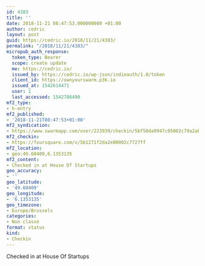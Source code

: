 ```yaml
---
id: 4383
title: ''
date: 2018-11-21 08:47:53.000000000 +01:00
author: cedric
layout: post
guid: https://cedric.io/2018/11/21/4383/
permalink: "/2018/11/21/4383/"
micropub_auth_response:
  token_type: Bearer
  scope: create update
  me: https://cedric.io/
  issued_by: https://cedric.io/wp-json/indieauth/1.0/token
  client_id: https://ownyourswarm.p3k.io
  issued_at: 1542614471
  user: 1
  last_accessed: 1542786490
mf2_type:
- h-entry
mf2_published:
- '2018-11-21T08:47:53+01:00'
mf2_syndication:
- https://www.swarmapp.com/user/223939/checkin/5bf50da9947c05002c79a2ab
mf2_checkin:
- https://foursquare.com/v/5b1271f2da2e00002c7727ff
mf2_location:
- geo:49.60409,6.1353135
mf2_content:
- Checked in at House Of Startups
geo_accuracy:
- ''
geo_latitude:
- '49.60409'
geo_longitude:
- '6.1353135'
geo_timezone:
- Europe/Brussels
categories:
- Non classé
format: status
kind:
- Checkin
---
```

Checked in at House Of Startups